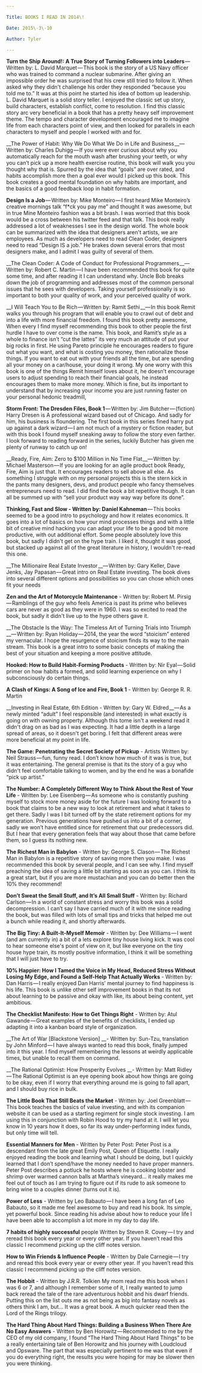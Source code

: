 ```yaml
---

Title: BOOKS I READ IN 2014\!

Date: 2015\-3\-10

Author: Tyler

---
```


__Turn the Ship Around\!: A True Story of Turning Followers into Leaders__ — Written by: L\. David Marquet — This book is the story of a US Navy officer who was trained to command a nuclear submarine\. After giving an impossible order he was surprised that his crew still tried to follow it\. When asked why they didn't challenge his order they responded “because you told me to\.” It was at this point he started his idea of bottom up leadership\. L\. David Marquet is a solid story teller\. I enjoyed the classic set up story, build characters, establish conflict, come to resolution\. I find this classic story arc very beneficial in a book that has a pretty heavy self improvement theme\. The tempo and character development encouraged me to imagine life from each characters point of view, and then looked for parallels in each characters to myself and people I worked with and for\.

__The Power of Habit: Why We Do What We Do in Life and Business __— Written by: Charles Duhigg — If you were ever curious about why you automatically reach for the mouth wash after brushing your teeth, or why you can’t pick up a more health exercise routine, this book will walk you you thought why that is\. Spurred by the idea that “goals” are over rated, and habits accomplish more then a goal ever would I picked up this book\. This book creates a good mental foundation on why habits are important, and the basics of a good feedback loop in habit formation\.

__Design Is a Job__ — Written by: Mike Monteiro — I first heard Mike Monteiro’s creative mornings talk “f\*ck you pay me” and thought it was awesome, but in true Mine Monteiro fashion was a bit brash\. I was worried that this book would be a cross between his twitter feed and that talk\. This book really addressed a lot of weaknesses I see in the design world\. The whole book can be summarized with the idea that designers aren't artists, we are employees\. As much as developers need to read Clean Coder, designers need to read “Design IS a job\.” He brakes down several errors that most designers make, and I admit I was guilty of several of them\.

__The Clean Coder: A Code of Conduct for Professional Programmers __— Written by: Robert C\. Martin — I have been recommended this book for quite some time, and after reading it I can understand why\. Uncle Bob breaks down the job of programming and addresses most of the common personal issues that he sees with developers\. Taking yourself professionally is so important to both your quality of work, and your perceived quality of work\.

__I Will Teach You to Be Rich — Written by: Ramit Sethi __— In this book Remit walks you through his program that will enable you to crawl out of debt and into a life with more financial freedom\. I found this book pretty awesome, When every I find myself recommending this book to other people the first hurdle I have to over come is the name\. This book, and Ramit’s style as a whole to finance isn’t “cut the lattes” its very much an attitude of put your big rocks in first\. He using Pareto principle he encourages readers to figure out what you want, and what is costing you money, then rationalize those things\. If you want to eat out with your friends all the time, but are spending all your money on a car/house, your doing it wrong\. My one worry with this book is one of the things Remit himself loves about it, he doesn’t encourage users to adjust spending to reach their financial goals, he instead encourages them to make more money\. Which is fine, but its important to understand that by increasing your income you are just running faster on your personal hedonic treadmill,

__Storm Front: The Dresden Files, Book 1__ — Written by: Jim Butcher — \(fiction\) Harry Dresen is A professional wizard based out of Chicago\. And sadly for him, his business is floundering\. The first book in this series fined harry put up against a dark wizard — I am not much of a mystery or fiction reader, but with this book I found myself sneaking away to follow the story even farther\. I look forward to reading forward in the series, luckily Butcher has given me plenty of runway to catch up on\!

__Ready, Fire, Aim: Zero to $100 Million in No Time Flat __— Written by: Michael Masterson — If you are looking for an agile product book Ready, Fire, Aim is just that\. It encourages readers to sell above all else\. As something I struggle with on my personal projects this is the stern kick in the pants many designers, devs, and product people who fancy themselves entrepreneurs need to read\. I did find the book a bit repetitive though\. It can all be summed up with “sell your product way way way before its done”\.

__Thinking, Fast and Slow \- Written by: Daniel Kahneman__ — This books seemed to be a good intro to psychology and how it relates economics\. It goes into a lot of basics on how your mind processes things and with a little bit of creative mind hacking you can adapt your life to be a good bit more productive, with out additional effort\. Some people absolutely love this book, but sadly I didn't get on the hype train\. I liked it, thought it was good, but stacked up against all of the great literature in history, I wouldn't re\-read this one\.

__The Millionaire Real Estate Investor __— Written by: Gary Keller, Dave Jenks, Jay Papasan — Great intro on Real Estate investing\. The book dives into several different options and possibilities so you can chose which ones fit your needs

__Zen and the Art of Motorcycle Maintenance__ \- Written by: Robert M\. Pirsig — Ramblings of the guy who feels America is past its prime who believes cars are never as good as they were in 1960\. I was so excited to read the book, but sadly it didn't live up to the hype others gave it\.

__The Obstacle Is the Way: The Timeless Art of Turning Trials into Triumph __— Written by: Ryan Holiday — 2014, the year the word “stoicism” entered my vernacular\. I hope the resurgence of stoicism finds its way to the main stream\. This book is a great intro to some basic concepts of making the best of your situation and keeping a more positive attitude\.

__Hooked: How to Build Habit\-Forming Products__ \- Written by: Nir Eyal — Solid primer on how habits a formed, and solid learning experience on why I subconsciously do certain things\.

__A Clash of Kings: A Song of Ice and Fire, Book 1__ \- Written by: George R\. R\. Martin

__Investing in Real Estate, 6th Edition \- Written by: Gary W\. Eldred __— As a newly minted “adult” I feel responsible \(and interested\) in what exactly is going on with owning property\. Although this tome isn't a weekend read it didn't drag on as bad as I was expecting\. It had a little depth in a large spread of areas, so it doesn't get boring\. I felt that different areas were more beneficial at my point in life\.

__The Game: Penetrating the Secret Society of Pickup__ \- Artists Written by: Neil Strauss — fun, funny read\. I don’t know how much of it was is true, but it was entertaining\. The general premise is that its the story of a guy who didn't feel comfortable talking to women, and by the end he was a bonafide “pick up artist\.”

__The Number: A Completely Different Way to Think About the Rest of Your Life__ \- Written by: Lee Eisenberg — As someone who is constantly pushing myself to stock more money aside for the future I was looking forward to a book that claims to be a new way to look at retirement and what it takes to get there\. Sadly I was I bit turned off by the state retirement options for my generation\. Previous generations have pushed us into a bit of a corner, sadly we won’t have entitled since for retirement that our predecessors did\. But I hear that every generation feels that way about those that came before them, so I guess its nothing new\.

__The Richest Man in Babylon__ \- Written by: George S\. Clason — The Richest Man in Babylon is a repetitive story of saving more then you make\. I was recommended this book by several people, and I can see why\. I find myself preaching the idea of saving a little bit starting as soon as you can\. I think its a great start, but if you are more mustachian and you can do better then the 10% they recommend\!

__Don’t Sweat the Small Stuff, and It’s All Small Stuff__ \- Written by: Richard Carlson — In a world of constant stress and worry this book was a solid decompression\. I can’t say I have carried much of it with me since reading the book, but was filled with lots of small tips and tricks that helped me out a bunch while reading it, and shortly afterwards\.

__The Big Tiny: A Built\-It\-Myself Memoir__ \- Written by: Dee Williams — I went \(and am currently in\) a bit of a lets explore tiny house living kick\. It was cool to hear someone else's point of view on it, but like everyone on the tiny house hype train, its mostly positive information, I think it will be something that I will just have to try\.

__10% Happier: How I Tamed the Voice in My Head, Reduced Stress Without Losing My Edge, and Found a Self\-Help That Actually Works__ \- Written by: Dan Harris — I really enjoyed Dan Harris’ mental journey to find happiness is his life\. This book is unlike other self improvement books in that its not about learning to be passive and okay with like, its about being content, yet ambitious\.

__The Checklist Manifesto: How to Get Things Right__ \- Written by: Atul Gawande — Great examples of the benefits of checklists, I ended up adapting it into a kanban board style of organization\.

__The Art of War \[Blackstone Version\] __\- Written by: Sun\-Tzu, translation by John Minford — I have always wanted to read this book, finally jumped into it this year\. I find myself remembering the lessons at weirdly applicable times, but unable to recall them on command\.

__The Rational Optimist: How Prosperity Evolves __\- Written by: Matt Ridley — The Rational Optimist is an eye opening book about how things are going to be okay, even if I worry that everything around me is going to fall apart, and I should buy rice in bulk\.

__The Little Book That Still Beats the Market__ \- Written by: Joel Greenblatt — This book teaches the basics of value investing, and with its companion website it can be used as a starting regiment for single stock investing\. I am using this in conjunction with Robin Hood to try my hand at it\. I will let you know in 10 years how it does, so far its way under\-performing index funds, but only time will tell\.

__Essential Manners for Men__ \- Written by Peter Post: Peter Post is a descendant from the late great Emily Post, Queen of Etiquette\. I really enjoyed reading the book and learning what I should be doing, but I quickly learned that I don’t spend/have the money needed to have proper manners\. Peter Post describes a potluck he hosts where he is cooking lobster and shrimp over warmed cannon balls at Martha’s vineyard… it really makes me feel out of touch as I am trying to figure out if its rude to ask someone to bring wine to a couples dinner \(turns out it is\)\.

__Power of Less__ \- Written by Leo Babauto — I have been a long fan of Leo Babauto, so it made me feel awesome to buy and read his book\. Its simple, yet powerful book\. Since reading his advise about how to reduce your life I have been able to accomplish a lot more in my day to day life\.

__7 habits of highly successful__ people Written by Steven R\. Covey — I try and reread this book every year or every other year\. If you haven’t read this classic I recommend picking up the cliff notes version\.

__How to Win Friends & Influence People__ \- Written by Dale Carnegie — I try and reread this book every year or every other year\. If you haven’t read this classic I recommend picking up the cliff notes version\.

__The Hobbit__ \- Written by J\.R\.R\. Tolkien My mom read me this book when I was 6 or 7, and although I remember some of it, I really wanted to jump back reread the tale of the rare adventurous hobbit and his dwarf friends\. Putting this on the list outs me as not being as big into fantasy novels as others think I am, but… It was a great book\. A much quicker read then the Lord of the Rings trilogy\.

__The Hard Thing About Hard Things: Building a Business When There Are No Easy Answers__ \- Written by Ben Horowitz — Recommended to me by the CEO of my old company, I found “The Hard Thing About Hard Things” to be a really entertaining tale of Ben Horowitz and his journey with Loudcloud and Opsware\. The part that was especially pertinent to me was that even if you do everything right, the results you were hoping for may be slower then you were thinking\.

